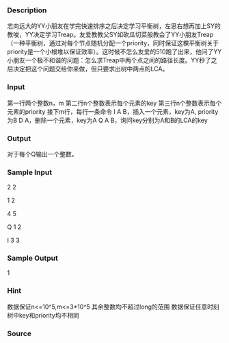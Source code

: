 
### Description
志向远大的YY小朋友在学完快速排序之后决定学习平衡树，左思右想再加上SY的教唆，YY决定学习Treap。友爱教教父SY如砍瓜切菜般教会了YY小朋友Treap（一种平衡树，通过对每个节点随机分配一个priority，同时保证这棵平衡树关于priority是一个小根堆以保证效率）。这时候不怎么友爱的510跑了出来，他问了YY小朋友一个极不和谐的问题：怎么求Treap中两个点之间的路径长度。YY秒了之后决定把这个问题交给你来做，但只要求出树中两点的LCA。
 

### Input
第一行两个整数n，m
第二行n个整数表示每个元素的key
第三行n个整数表示每个元素的priority
接下m行，每行一条命令
I A B，插入一个元素，key为A, priority为B
D A，删除一个元素，key为A
Q A B，询问key分别为A和B的LCA的key
 

### Output
对于每个Q输出一个整数。
 

### Sample Input
2 2

1 2

4 5

Q 1 2

I 3 3






### Sample Output

1

### Hint

数据保证n<=10^5,m<=3*10^5
其余整数均不超过long的范围
数据保证任意时刻树中key和priority均不相同

### Source
